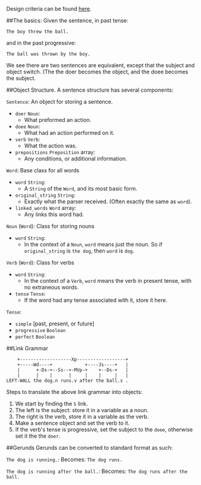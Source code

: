 Design criteria can be found [here](https://github.com/Sheyne/comprehend/wiki "On the wiki").

##The basics:
Given the sentence, in past tense:

	The boy threw the ball.

and in the past progressive:
	
	The ball was thrown by the boy.
	
We see there are two sentences are equivalent, except that the subject and object switch. (The the doer becomes the object, and the doee becomes the subject.


##Object Structure.
A sentence structure has several components:

`Sentence`: An object for storing a sentence. 
 
 - `doer` `Noun`:
 	- What preformed an action.
 - `doee` `Noun`:
 	- What had an action performed on it.
 - `verb` `Verb`:
 	- What the action was.
 - `prepositions` `Preposition` array:
 	- Any conditions, or additional information. 

`Word`: Base class for all words

 - `word` `String`:
 	 - A `String` of the `Word`, and its most basic form.
 - `original_string` `String`:
 	 - Exactly what the parser received. (Often exactly the same as `word`).
 - `linked_words` `Word` array:
 	 - Any links this word had.

`Noun` (`Word`): Class for storing nouns

 - `word` `String`:
 	- In the context of a `Noun`, `word` means just the noun. So if `original_string` is `the dog`, then `word` is `dog`.

`Verb` (`Word`): Class for verbs

 - `word` `String`:
 	 - In the context of a `Verb`, `word` means the verb in present tense, with no extraneous words.
 - `tense` `Tense`:
 	 - If the word had any tense associated with it, store it here.
 	 
`Tense`: 
	
 - `simple` [past, present, or future]
 - `progressive` `Boolean`
 - `perfect` `Boolean`

##Link Grammar

		+-------------------Xp------------------+
		+-----Wd----+            +----Js----+   |
		|      +-Ds-+--Ss--+-MVp-+    +--Ds-+   |
		|      |    |      |     |    |     |   |
	LEFT-WALL the dog.n runs.v after the ball.s . 

Steps to translate the above link grammar into objects:

 1. We start by finding the `S` link.
 2. The left is the subject: store it in a variable as a noun.
 3. The right is the verb, store it in a variable as the verb. 
 4. Make a sentence object and set the verb to it.
 5. If the verb's tense is progressive, set the subject to the `doee`, otherwise set it the the `doer`. 


##Gerunds
Gerunds can be  converted to standard format as such:

`The dog is running.`:
Becomes: `The dog runs.`

`The dog is running after the ball.`:
Becomes: `The dog runs after the ball.`
